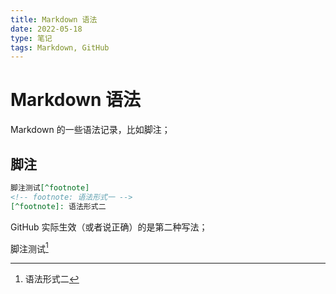 ```yaml
---
title: Markdown 语法
date: 2022-05-18
type: 笔记
tags: Markdown, GitHub
---
```

# Markdown 语法

Markdown 的一些语法记录，比如脚注；

## 脚注

```md
脚注测试[^footnote]
<!-- footnote: 语法形式一 -->
[^footnote]: 语法形式二
```
GitHub 实际生效（或者说正确）的是第二种写法；

脚注测试[^footnote]

<!-- footnote: 语法形式一 -->
[^footnote]: 语法形式二